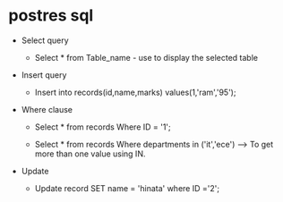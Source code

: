 # postres sql

- Select query
    - Select * from Table_name - use to display the selected table

- Insert query
    - Insert into records(id,name,marks) values(1,'ram','95');

- Where clause
    - Select * from records Where ID = '1';

    - Select * from records Where departments in ('it','ece') --> To get more than one value using IN.

- Update
    - Update record SET name = 'hinata' where ID ='2';
